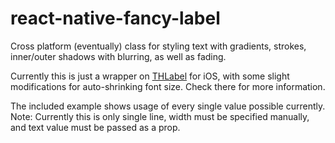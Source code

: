 # react-native-fancy-label
Cross platform (eventually) class for styling text with gradients, strokes, inner/outer shadows with blurring, as well as fading.

Currently this is just a wrapper on [THLabel](https://github.com/MuscleRumble/THLabel) for iOS, with some slight modifications for auto-shrinking font size.  Check there for more information. 

The included example shows usage of every single value possible currently. 
Note: Currently this is only single line, width must be specified manually, and text value must be passed as a prop.
